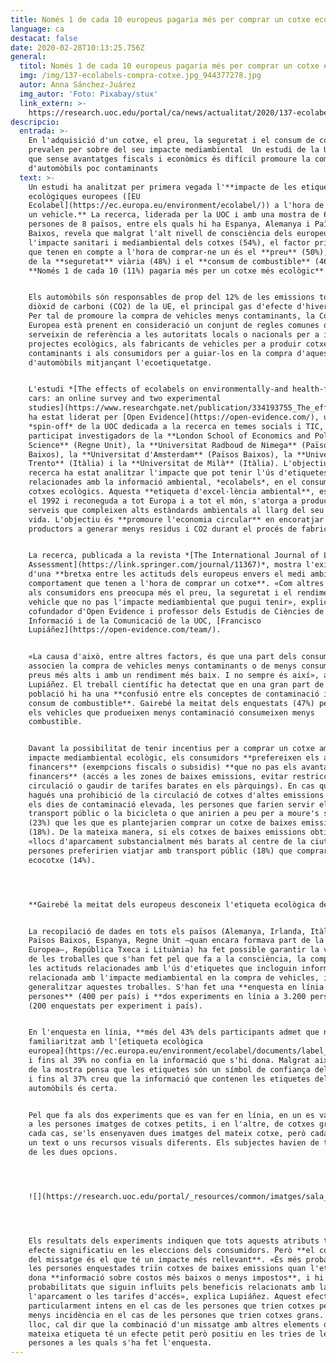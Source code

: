 ```yaml
---
title: Només 1 de cada 10 europeus pagaria més per comprar un cotxe ecològic
language: ca
destacat: false
date: 2020-02-28T10:13:25.756Z
general:
  titol: Només 1 de cada 10 europeus pagaria més per comprar un cotxe ecològic
  img: /img/137-ecolabels-compra-cotxe.jpg_944377278.jpg
  autor: Anna Sánchez-Juárez
  img_autor: 'Foto: Pixabay/stux'
  link_extern: >-
    https://research.uoc.edu/portal/ca/news/actualitat/2020/137-ecolabels-compra-cotxe.html
descripcio:
  entrada: >-
    En l'adquisició d'un cotxe, el preu, la seguretat i el consum de combustible
    prevalen per sobre del seu impacte mediambiental  Un estudi de la UOC apunta
    que sense avantatges fiscals i econòmics és difícil promoure la compra
    d'automòbils poc contaminants
  text: >-
    Un estudi ha analitzat per primera vegada l'**impacte de les etiquetes
    ecològiques europees ([EU
    Ecolabel](https://ec.europa.eu/environment/ecolabel/)) a l'hora de comprar
    un vehicle.** La recerca, liderada per la UOC i amb una mostra de 6.400
    persones de 8 països, entre els quals hi ha Espanya, Alemanya i Països
    Baixos, revela que malgrat l'alt nivell de consciència dels europeus envers
    l'impacte sanitari i mediambiental dels cotxes (54%), el factor principal
    que tenen en compte a l'hora de comprar-ne un és el **preu** (50%), seguit
    de la **seguretat** viària (48%) i el **consum de combustible** (46%).
    **Només 1 de cada 10 (11%) pagaria més per un cotxe més ecològic**.


    Els automòbils són responsables de prop del 12% de les emissions totals de
    diòxid de carboni (CO2) de la UE, el principal gas d'efecte d'hivernacle.
    Per tal de promoure la compra de vehicles menys contaminants, la Comissió
    Europea està prenent en consideració un conjunt de regles comunes que
    serveixin de referència a les autoritats locals o nacionals per a impulsar
    projectes ecològics, als fabricants de vehicles per a produir cotxes menys
    contaminants i als consumidors per a guiar-los en la compra d'aquest tipus
    d'automòbils mitjançant l'ecoetiquetatge.


    L'estudi *[The effects of ecolabels on environmentally-and health-friendly
    cars: an online survey and two experimental
    studies](https://www.researchgate.net/publication/334193755_The_effects_of_ecolabels_on_environmentally-and_health-friendly_cars_an_online_survey_and_two_experimental_studies)*
    ha estat liderat per [Open Evidence](https://open-evidence.com/), una
    *spin-off* de la UOC dedicada a la recerca en temes socials i TIC, i hi han
    participat investigadors de la **London School of Economics and Political
    Science** (Regne Unit), la **Universitat Radboud de Nimega** (Països
    Baixos), la **Universitat d'Amsterdam** (Països Baixos), la **Universitat de
    Trento** (Itàlia) i la **Universitat de Milà** (Itàlia). L'objectiu de la
    recerca ha estat analitzar l'impacte que pot tenir l'ús d'etiquetes
    relacionades amb la informació ambiental, *ecolabels*, en el consum de
    cotxes ecològics. Aquesta **etiqueta d'excel·lència ambiental**, establerta
    el 1992 i reconeguda a tot Europa i a tot el món, s'atorga a productes i
    serveis que compleixen alts estàndards ambientals al llarg del seu cicle de
    vida. L'objectiu és **promoure l'economia circular** en encoratjar els
    productors a generar menys residus i CO2 durant el procés de fabricació.


    La recerca, publicada a la revista *[The International Journal of Life Cycle
    Assessment](https://link.springer.com/journal/11367)*, mostra l'existència
    d'una **bretxa entre les actituds dels europeus envers el medi ambient i el
    comportament que tenen a l'hora de comprar un cotxe**. «Com altres vegades,
    als consumidors ens preocupa més el preu, la seguretat i el rendiment del
    vehicle que no pas l'impacte mediambiental que pugui tenir», explica el
    cofundador d'Open Evidence i professor dels Estudis de Ciències de la
    Informació i de la Comunicació de la UOC, [Francisco
    Lupiáñez](https://open-evidence.com/team/).


    «La causa d'això, entre altres factors, és que una part dels consumidors
    associen la compra de vehicles menys contaminants o de menys consum amb
    preus més alts i amb un rendiment més baix. I no sempre és així», afegeix
    Lupiáñez. El treball científic ha detectat que en una gran part de la
    població hi ha una **confusió entre els conceptes de contaminació i de
    consum de combustible**. Gairebé la meitat dels enquestats (47%) pensa que
    els vehicles que produeixen menys contaminació consumeixen menys
    combustible.


    Davant la possibilitat de tenir incentius per a comprar un cotxe amb menys
    impacte mediambiental ecològic, els consumidors **prefereixen els avantatges
    financers** (exempcions fiscals o subsidis) **que no pas els avantatges no
    financers** (accés a les zones de baixes emissions, evitar restriccions de
    circulació o gaudir de tarifes barates en els pàrquings). En cas que hi
    hagués una prohibició de la circulació de cotxes d'altes emissions durant
    els dies de contaminació elevada, les persones que farien servir el
    transport públic o la bicicleta o que anirien a peu per a moure's serien més
    (23%) que les que es plantejarien comprar un cotxe de baixes emissions
    (18%). De la mateixa manera, si els cotxes de baixes emissions obtinguessin
    «llocs d'aparcament substancialment més barats al centre de la ciutat», més
    persones preferirien viatjar amb transport públic (18%) que comprar un
    ecocotxe (14%).




    **Gairebé la meitat dels europeus desconeix l'etiqueta ecològica de la UE**


    La recopilació de dades en tots els països (Alemanya, Irlanda, Itàlia,
    Països Baixos, Espanya, Regne Unit —quan encara formava part de la Unió
    Europea—, República Txeca i Lituània) ha fet possible garantir la validesa
    de les troballes que s'han fet pel que fa a la consciència, la comprensió i
    les actituds relacionades amb l'ús d'etiquetes que incloguin informació
    relacionada amb l'impacte mediambiental en la compra de vehicles, i poder
    generalitzar aquestes troballes. S'han fet una **enquesta en línia a 3.200
    persones** (400 per país) i **dos experiments en línia a 3.200 persones**
    (200 enquestats per experiment i país).


    En l'enquesta en línia, **més del 43% dels participants admet que no està
    familiaritzat amb l'[etiqueta ecològica
    europea](https://ec.europa.eu/environment/ecolabel/documents/label_you_can_trust.pdf)**
    i fins al 39% no confia en la informació que s'hi dona. Malgrat això, el 38%
    de la mostra pensa que les etiquetes són un símbol de confiança del producte
    i fins al 37% creu que la informació que contenen les etiquetes dels
    automòbils és certa.


    Pel que fa als dos experiments que es van fer en línia, en un es van mostrar
    a les persones imatges de cotxes petits, i en l'altre, de cotxes grans. En
    cada cas, se'ls ensenyaven dues imatges del mateix cotxe, però cadascuna amb
    un text o uns recursos visuals diferents. Els subjectes havien de triar una
    de les dues opcions.




    ![](https://research.uoc.edu/portal/_resources/common/imatges/sala_de_premsa/noticies/2020/137-ecolabels-compra-cotxe-imatge.png)




    Els resultats dels experiments indiquen que tots aquests atributs tenen un
    efecte significatiu en les eleccions dels consumidors. Però **el contingut
    del missatge és el que té un impacte més rellevant**. «És més probable que
    les persones enquestades triïn cotxes de baixes emissions quan l'etiqueta
    dona **informació sobre costos més baixos o menys impostos**, i hi ha menys
    probabilitats que siguin influïts pels beneficis relacionats amb la salut,
    l'aparcament o les tarifes d'accés», explica Lupiáñez. Aquest efecte és
    particularment intens en el cas de les persones que trien cotxes petits i té
    menys incidència en el cas de les persones que trien cotxes grans. En darrer
    lloc, cal dir que la combinació d'un missatge amb altres elements dins de la
    mateixa etiqueta té un efecte petit però positiu en les tries de les
    persones a les quals s'ha fet l'enquesta.
---
```


